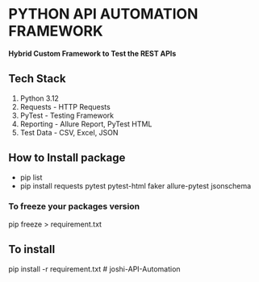 # PYTHON API AUTOMATION FRAMEWORK

**Hybrid Custom Framework to Test the REST APIs**

## **Tech Stack**

1. Python 3.12
2. Requests - HTTP Requests
3. PyTest - Testing Framework
4. Reporting - Allure Report, PyTest HTML
5. Test Data - CSV, Excel, JSON

## **How to Install package**

* pip list
* pip install requests pytest pytest-html faker allure-pytest jsonschema

### To freeze your packages version

pip freeze > requirement.txt
 
## To install 

pip install -r requirement.txt
#   j o s h i - A P I - A u t o m a t i o n 
 
 
